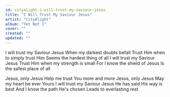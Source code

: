 ```yaml
---
id: cityalight-i-will-trust-my-saviour-jesus
title: "I Will Trust My Saviour Jesus"
artist: "CityAlight"
album: "Yet Not I"
cover: ""
created: ""
updated: ""
---
```


I will trust my Saviour Jesus
When my darkest doubts befall
Trust Him when to simply trust Him
Seems the hardest thing of all
I will trust my Saviour Jesus
Trust Him when my strength is small
For I know the shield of Jesus
Is the safest place of all

Jesus, only Jesus
Help me trust You more and more
Jesus, only Jesus
May my heart be ever Yours
I will trust my Saviour Jesus
He has said His way is best
And I know the path He's chosen
Leads to everlasting rest